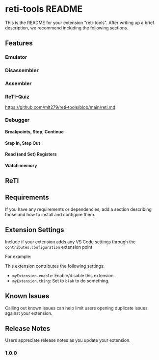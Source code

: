 # reti-tools README

This is the README for your extension "reti-tools". After writing up a brief description, we recommend including the following sections.


## Features

### Emulator

### Disassembler

### Assembler

### ReTI-Quiz
https://github.com/mlt279/reti-tools/blob/main/reti.md
### Debugger
#### Breakpoints, Step, Continue

#### Step In, Step Out

#### Read (and Set) Registers

#### Watch memory
## ReTI


## Requirements

If you have any requirements or dependencies, add a section describing those and how to install and configure them.

## Extension Settings

Include if your extension adds any VS Code settings through the `contributes.configuration` extension point.

For example:

This extension contributes the following settings:

* `myExtension.enable`: Enable/disable this extension.
* `myExtension.thing`: Set to `blah` to do something.

## Known Issues

Calling out known issues can help limit users opening duplicate issues against your extension.

## Release Notes

Users appreciate release notes as you update your extension.

### 1.0.0
